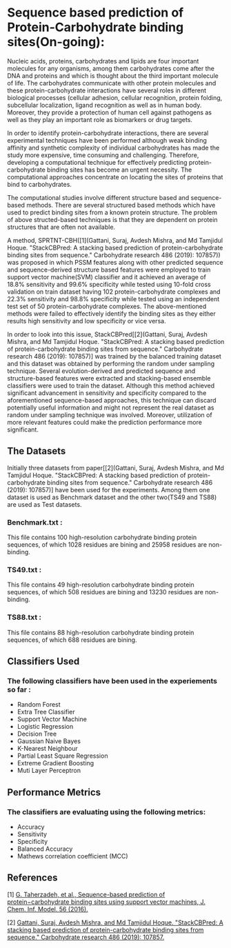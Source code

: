# Sequence based prediction of Protein-Carbohydrate binding sites(On-going):

Nucleic acids, proteins, carbohydrates and lipids are four important molecules for any organisms, among them carbohydrates come after the DNA and proteins and which is thought about the third important molecule of life. The carbohydrates communicate with other protein molecules and these protein-carbohydrate interactions have several roles in different biological processes (cellular adhesion, cellular recognition, protein folding, subcellular localization, ligand recognition as well as in human body. Moreover, they provide a protection of human cell against pathogens as well as they play an important role as biomarkers or drug targets.

In order to identify protein-carbohydrate interactions, there are several experimental techniques have been performed although weak binding affinity and synthetic complexity of individual carbohydrates has made the study more expensive, time consuming and challenging. Therefore, developing a computational technique for effectively predicting protein-carbohydrate binding sites has become an urgent necessity. The computational approaches concentrate on locating the sites of proteins
that bind to carbohydrates. 

The computational studies involve different structure based and sequence-based methods. There are several structured based methods which have used to predict binding sites from a known protein structure. The problem of above structed-based techniques is that they are dependent on protein structures that are often not available.

A method, SPRTNT-CBH([1](Gattani, Suraj, Avdesh Mishra, and Md Tamjidul Hoque. "StackCBPred: A stacking based prediction of protein-carbohydrate binding sites from sequence." Carbohydrate research 486 (2019): 107857)) was proposed in which PSSM features along with other predicted sequence and sequence-derived structure based features were employed to train support vector machine(SVM) classifier and it achieved an average of 18.8% sensitivity and 99.6% specificity while tested using 10-fold cross validation on train dataset having 102 protein-carbohydrate complexes and 22.3% sensitivity and 98.8% specificity while tested using an independent test set of 50 protein-carbohydrate complexes. The above-mentioned methods were failed to effectively identify the binding sites as they either results high sensitivity and low specificity or vice versa.

In order to look into this issue, StackCBPred[[2](Gattani, Suraj, Avdesh Mishra, and Md Tamjidul Hoque. "StackCBPred: A stacking based prediction of protein-carbohydrate binding sites from sequence." Carbohydrate research 486 (2019): 107857)] was trained by the balanced training dataset and this dataset was obtained by performing the random under sampling technique. Several evolution-derived and predicted sequence and structure-based features were extracted and stacking-based ensemble classifiers were used to train the dataset. Although this method achieved significant advancement in sensitivity and specificity compared to the aforementioned sequence-based approaches, this technique can discard potentially useful information and might not represent the real dataset as random under sampling technique was involved. Moreover, utilization of more relevant features could make the prediction performance more significant.

## The Datasets 
Initially three datasets from paper[[2](Gattani, Suraj, Avdesh Mishra, and Md Tamjidul Hoque. "StackCBPred: A stacking based prediction of protein-carbohydrate binding sites from sequence." Carbohydrate research 486 (2019): 107857)] have been used for the experiments. Among them one dataset is used as Benchmark dataset and the other two(TS49 and TS88) are used as Test datasets.
### Benchmark.txt : 
This file contains 100 high-resolution carbohydrate binding protein sequences, of which 1028 residues are bining and 25958 residues are non-binding.
### TS49.txt :
This file contains 49 high-resolution carbohydrate binding protein sequences, of which 508 residues are bining and 13230 residues are non-binding.
### TS88.txt :
This file contains 88 high-resolution carbohydrate binding protein sequences, of which 688 residues are bining.

## Classifiers Used
### The following classifiers have been used in the experiements so far : <br />
- Random Forest <br />
- Extra Tree Classifier <br />
- Support Vector Machine <br />
- Logistic Regression <br />
- Decision Tree <br />
- Gaussian Naive Bayes <br />
- K-Nearest Neighbour <br />
- Partial Least Square Regression <br />
- Extreme Gradient Boosting <br />
- Muti Layer Perceptron <br />

## Performance Metrics
### The classifiers are evaluating using the following metrics: <br />
- Accuracy <br />
- Sensitivity <br />
- Specificity <br />
- Balanced Accuracy <br />
- Mathews correlation coefficient (MCC)

## References 
<a id="1">[1]</a>
[G. Taherzadeh, et al., Sequence-based prediction of protein−carbohydrate binding sites using support vector machines, J. Chem. Inf. Model. 56 (2016).<br />](url)

<a id="2">[2]</a>
[Gattani, Suraj, Avdesh Mishra, and Md Tamjidul Hoque. "StackCBPred: A stacking based prediction of protein-carbohydrate binding sites from sequence." Carbohydrate research 486 (2019): 107857.](url)
